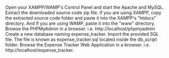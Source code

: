 Open your XAMPP/WAMP's Control Panel and start the Apache and MySQL.
Extract the downloaded source code zip file.
If you are using XAMPP, copy the extracted source code folder and paste it into the XAMPP's "htdocs" directory. And If you are using WAMP, paste it into the "www" directory.
Browse the PHPMyAdmin in a browser. i.e. http://localhost/phpmyadmin
Create a new database naming expense_tracker.
Import the provided SQL file. The file is known as expense_tracker.sql located inside the db_script folder.
Browse the Expense Tracker Web Application in a browser. i.e. http://localhost/expense_tracker.
